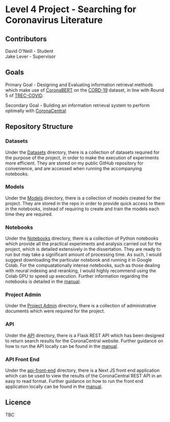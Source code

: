 # Level 4 Project - Searching for Coronavirus Literature

## Contributors

David O'Neill - Student</br>
Jake Lever - Supervisor

## Goals

Primary Goal - Designing and Evaluating information retrieval methods which make use of [CoronaBERT](https://huggingface.co/jakelever/coronabert) on the [CORD-19](https://www.semanticscholar.org/cord19) dataset, in line with Round 5 of [TREC-COVID](https://ir.nist.gov/trec-covid/).

Secondary Goal - Building an information retrieval system to perform optimally with [CoronaCentral](https://coronacentral.ai/)

## Repository Structure

### Datasets

Under the [Datasets](./Datasets/) directory, there is a collection of datasets required for the purpose of the project, in order to make the execution of experiments more efficient. They are stored on my public GitHub repository for convenience, and are accessed when running the accompanying notebooks.

### Models

Under the [Models](./Models/) directory, there is a collection of models created for the project. They are stored in the repo in order to provide quick access to them in the notebooks, instead of requiring to create and train the models each time they are required.

### Notebooks

Under the [Notebooks](./Notebooks/) directory, there is a collection of Python notebooks which provide all the practical experiments and analysis carried out for the project, which is detailed extensively in the dissertation. They are ready to run but may take a significant amount of processing time. As such, I would suggest downloading the particular notebook and running it in Google Colab. For the compuatationally intense notebooks, such as those dealing with neural indexing and reranking, I would highly recommend using the Colab GPU to speed up execution. Further information regarding the notebooks is detailed in the [manual](./manual.md).

### Project Admin

Under the [Project Admin](./ProjectAdmin/) directory, there is a collection of administrative documents which were required for the project.

### API

Under the [API](./API%20V3/) directory, there is a Flask REST API which has been designed to return search results for the CoronaCentral website. Further guidance on how to run the API locally can be found in the [manual](./manual.md).

### API Front End

Under the [api-front-end](./api-front-end/) directory, there is a Next JS front end application which can be used to view the results of the CoronaCentral REST API in an easy to read format. Further guidance on how to run the front end application locally can be found in the [manual](./manual.md).

## Licence

TBC
